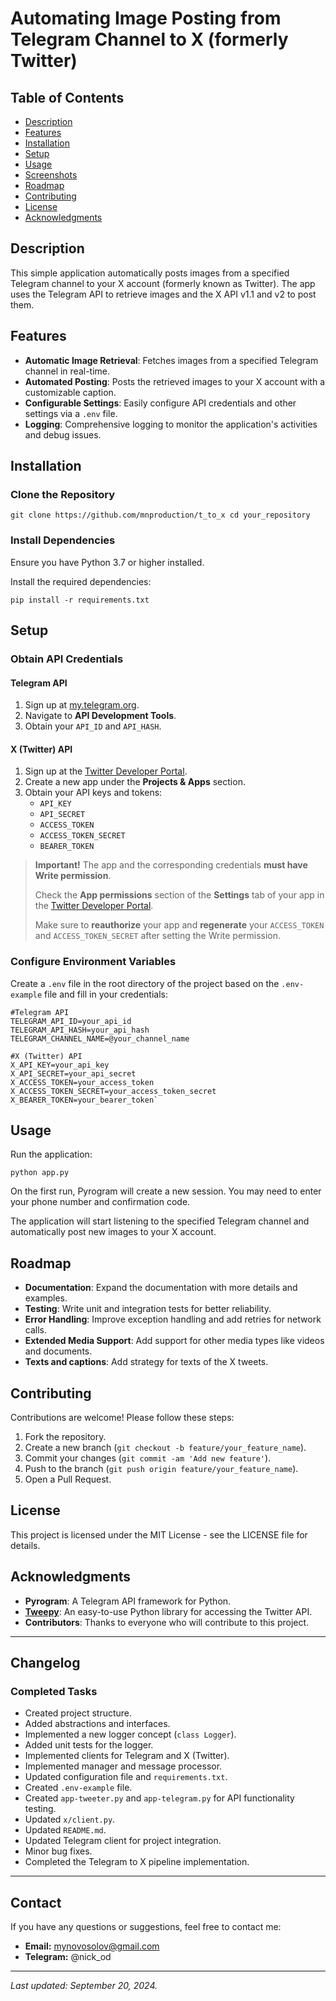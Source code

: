 
# Automating Image Posting from Telegram Channel to X (formerly Twitter)

## Table of Contents

-   [Description](#description)
-   [Features](#features)
-   [Installation](#installation)
-   [Setup](#setup)
-   [Usage](#usage)
-   [Screenshots](#screenshots)
-   [Roadmap](#roadmap)
-   [Contributing](#contributing)
-   [License](#license)
-   [Acknowledgments](#acknowledgments)

## Description

This simple application automatically posts images from a specified Telegram channel to your X account (formerly known as Twitter). The app uses the Telegram API to retrieve images and the X API v1.1 and v2 to post them.

## Features

-   **Automatic Image Retrieval**: Fetches images from a specified Telegram channel in real-time.
-   **Automated Posting**: Posts the retrieved images to your X account with a customizable caption.
-   **Configurable Settings**: Easily configure API credentials and other settings via a `.env` file.
-   **Logging**: Comprehensive logging to monitor the application's activities and debug issues.

## Installation

### Clone the Repository

`git clone https://github.com/mnproduction/t_to_x
cd your_repository` 

### Install Dependencies

Ensure you have Python 3.7 or higher installed.

Install the required dependencies:

`pip install -r requirements.txt` 

## Setup

### Obtain API Credentials

#### Telegram API

1.  Sign up at [my.telegram.org](https://my.telegram.org/).
2.  Navigate to **API Development Tools**.
3.  Obtain your `API_ID` and `API_HASH`.

#### X (Twitter) API

1.  Sign up at the [Twitter Developer Portal](https://developer.twitter.com/).
2.  Create a new app under the **Projects & Apps** section.
3.  Obtain your API keys and tokens:
    -   `API_KEY`
    -   `API_SECRET`
    -   `ACCESS_TOKEN`
    -   `ACCESS_TOKEN_SECRET`
    -   `BEARER_TOKEN`

> **Important!** The app and the corresponding credentials **must have Write permission**.
> 
> Check the **App permissions** section of the **Settings** tab of your app in the [Twitter Developer Portal](https://developer.twitter.com/en/portal/projects-and-apps).
> 
> Make sure to **reauthorize** your app and **regenerate** your `ACCESS_TOKEN` and `ACCESS_TOKEN_SECRET` after setting the Write permission.

### Configure Environment Variables

Create a `.env` file in the root directory of the project based on the `.env-example` file and fill in your credentials:

    #Telegram API
    TELEGRAM_API_ID=your_api_id
    TELEGRAM_API_HASH=your_api_hash
    TELEGRAM_CHANNEL_NAME=@your_channel_name
    
    #X (Twitter) API
    X_API_KEY=your_api_key
    X_API_SECRET=your_api_secret
    X_ACCESS_TOKEN=your_access_token
    X_ACCESS_TOKEN_SECRET=your_access_token_secret
    X_BEARER_TOKEN=your_bearer_token` 

## Usage

Run the application:

`python app.py` 

On the first run, Pyrogram will create a new session. You may need to enter your phone number and confirmation code.

The application will start listening to the specified Telegram channel and automatically post new images to your X account.

## Roadmap

-   **Documentation**: Expand the documentation with more details and examples.
-   **Testing**: Write unit and integration tests for better reliability.
-   **Error Handling**: Improve exception handling and add retries for network calls.
-   **Extended Media Support**: Add support for other media types like videos and documents.
-   **Texts and captions**: Add strategy for texts of the X tweets.

## Contributing

Contributions are welcome! Please follow these steps:

1.  Fork the repository.
2.  Create a new branch (`git checkout -b feature/your_feature_name`).
3.  Commit your changes (`git commit -am 'Add new feature'`).
4.  Push to the branch (`git push origin feature/your_feature_name`).
5.  Open a Pull Request.

## License

This project is licensed under the MIT License - see the LICENSE file for details.

## Acknowledgments

-   **Pyrogram**: A Telegram API framework for Python.
-   **[Tweepy](https://www.tweepy.org/)**: An easy-to-use Python library for accessing the Twitter API.
-   **Contributors**: Thanks to everyone who will contribute to this project.

----------

## Changelog

### Completed Tasks

-   Created project structure.
-   Added abstractions and interfaces.
-   Implemented a new logger concept (`class Logger`).
-   Added unit tests for the logger.
-   Implemented clients for Telegram and X (Twitter).
-   Implemented manager and message processor.
-   Updated configuration file and `requirements.txt`.
-   Created `.env-example` file.
-   Created `app-tweeter.py` and `app-telegram.py` for API functionality testing.
-   Updated `x/client.py`.
-   Updated `README.md`.
-   Updated Telegram client for project integration.
-   Minor bug fixes.
-   Completed the Telegram to X pipeline implementation.

----------

## Contact

If you have any questions or suggestions, feel free to contact me:

-   **Email:** mynovosolov@gmail.com
-   **Telegram:** @nick_od

----------

_Last updated: September 20, 2024._


